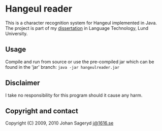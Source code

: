 Hangeul reader
================================

This is a character recognition system for Hangeul implemented in Java.
The project is part of my [dissertation](http://bit.ly/10QXFVG) in
Language Technology, Lund University.

Usage
--------------------------------
Compile and run from source or use the pre-compiled jar which can be
found in the 'jar' branch: `java -jar hangeulreader.jar`

Disclaimer
--------------------------------
I take no responsibility for this program should it cause any harm.

Copyright and contact
--------------------------------
Copyright (C) 2009, 2010 Johan Sageryd <j@1616.se>
